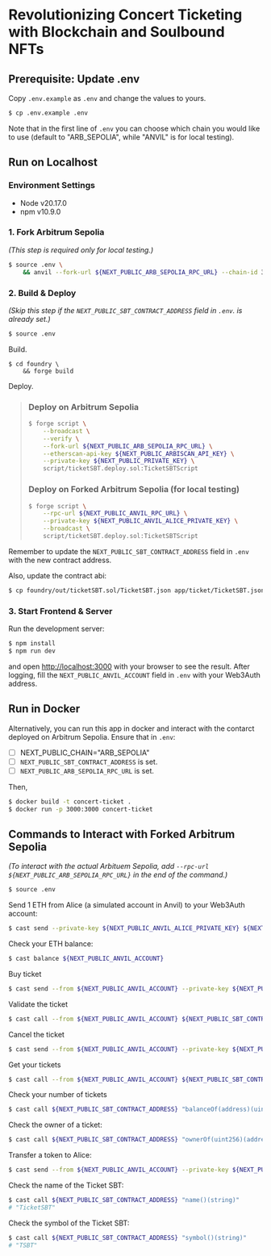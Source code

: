 # Revolutionizing Concert Ticketing with Blockchain and Soulbound NFTs

## Prerequisite: Update .env

Copy `.env.example` as `.env` and change the values to yours.

```bash
$ cp .env.example .env
```

Note that in the first line of `.env` you can choose which chain you would like to use (default to "ARB_SEPOLIA", while "ANVIL" is for local testing).

## Run on Localhost

### Environment Settings

- Node v20.17.0
- npm v10.9.0

### 1. Fork Arbitrum Sepolia

_(This step is required only for local testing.)_

```bash
$ source .env \
    && anvil --fork-url ${NEXT_PUBLIC_ARB_SEPOLIA_RPC_URL} --chain-id 31337
```

### 2. Build & Deploy

_(Skip this step if the `NEXT_PUBLIC_SBT_CONTRACT_ADDRESS` field in `.env`. is already set.)_

```bash
$ source .env
```

Build.

```
$ cd foundry \
    && forge build
```

Deploy.

> ### Deploy on Arbitrum Sepolia
>
> ```bash
> $ forge script \
>     --broadcast \
>     --verify \
>     --fork-url ${NEXT_PUBLIC_ARB_SEPOLIA_RPC_URL} \
>     --etherscan-api-key ${NEXT_PUBLIC_ARBISCAN_API_KEY} \
>     --private-key ${NEXT_PUBLIC_PRIVATE_KEY} \
>     script/ticketSBT.deploy.sol:TicketSBTScript
> ```
>
> ### Deploy on Forked Arbitrum Sepolia (for local testing)
>
> ```bash
> $ forge script \
>     --rpc-url ${NEXT_PUBLIC_ANVIL_RPC_URL} \
>     --private-key ${NEXT_PUBLIC_ANVIL_ALICE_PRIVATE_KEY} \
>     --broadcast \
>     script/ticketSBT.deploy.sol:TicketSBTScript
> ```

Remember to update the `NEXT_PUBLIC_SBT_CONTRACT_ADDRESS` field in `.env` with the new contract address.

Also, update the contract abi:

```bash
$ cp foundry/out/ticketSBT.sol/TicketSBT.json app/ticket/TicketSBT.json
```

### 3. Start Frontend & Server

Run the development server:

```bash
$ npm install
$ npm run dev
```

and open [http://localhost:3000](http://localhost:3000) with your browser to see the result. After logging, fill the `NEXT_PUBLIC_ANVIL_ACCOUNT` field in `.env` with your Web3Auth address.

## Run in Docker

Alternatively, you can run this app in docker and interact with the contarct deployed on Arbitrum Sepolia. Ensure that in `.env`:

- [ ] NEXT_PUBLIC_CHAIN="ARB_SEPOLIA"
- [ ] `NEXT_PUBLIC_SBT_CONTRACT_ADDRESS` is set.
- [ ] `NEXT_PUBLIC_ARB_SEPOLIA_RPC_URL` is set.

Then,

```bash
$ docker build -t concert-ticket .
$ docker run -p 3000:3000 concert-ticket
```

## Commands to Interact with Forked Arbitrum Sepolia

_(To interact with the actual Arbituem Sepolia, add `--rpc-url ${NEXT_PUBLIC_ARB_SEPOLIA_RPC_URL}` in the end of the command.)_

```bash
$ source .env
```

Send 1 ETH from Alice (a simulated account in Anvil) to your Web3Auth account:

```bash
$ cast send --private-key ${NEXT_PUBLIC_ANVIL_ALICE_PRIVATE_KEY} ${NEXT_PUBLIC_ANVIL_ACCOUNT} --value 1ether
```

Check your ETH balance:

```bash
$ cast balance ${NEXT_PUBLIC_ANVIL_ACCOUNT}
```

Buy ticket

```bash
$ cast send --from ${NEXT_PUBLIC_ANVIL_ACCOUNT} --private-key ${NEXT_PUBLIC_ANVIL_PRIVATE_KEY} ${NEXT_PUBLIC_SBT_CONTRACT_ADDRESS} "buyTicket()"
```

Validate the ticket

```bash
$ cast call --from ${NEXT_PUBLIC_ANVIL_ACCOUNT} ${NEXT_PUBLIC_SBT_CONTRACT_ADDRESS} "isMyTicket(uint256)(bool)" <tokenId>
```

Cancel the ticket

```bash
$ cast send --from ${NEXT_PUBLIC_ANVIL_ACCOUNT} --private-key ${NEXT_PUBLIC_ANVIL_PRIVATE_KEY} ${NEXT_PUBLIC_SBT_CONTRACT_ADDRESS} "cancelTicket(uint256)" <tokenId>
```

Get your tickets

```bash
$ cast call --from ${NEXT_PUBLIC_ANVIL_ACCOUNT} ${NEXT_PUBLIC_SBT_CONTRACT_ADDRESS} "getMyTickets()(uint256[])"
```

Check your number of tickets

```bash
$ cast call ${NEXT_PUBLIC_SBT_CONTRACT_ADDRESS} "balanceOf(address)(uint256)" ${NEXT_PUBLIC_ANVIL_ACCOUNT}
```

Check the owner of a ticket:

```bash
$ cast call ${NEXT_PUBLIC_SBT_CONTRACT_ADDRESS} "ownerOf(uint256)(address)" <tokenId>
```

Transfer a token to Alice:

```bash
$ cast send --from ${NEXT_PUBLIC_ANVIL_ACCOUNT} --private-key ${NEXT_PUBLIC_ANVIL_PRIVATE_KEY} ${NEXT_PUBLIC_SBT_CONTRACT_ADDRESS} "safeTransferFrom(address,address,uint256)" ${NEXT_PUBLIC_ANVIL_ACCOUNT} ${NEXT_PUBLIC_ANVIL_ALICE} <tokenId>
```

Check the name of the Ticket SBT:

```bash
$ cast call ${NEXT_PUBLIC_SBT_CONTRACT_ADDRESS} "name()(string)"
# "TicketSBT"
```

Check the symbol of the Ticket SBT:

```bash
$ cast call ${NEXT_PUBLIC_SBT_CONTRACT_ADDRESS} "symbol()(string)"
# "TSBT"
```
